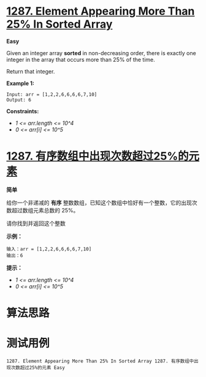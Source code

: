 # [1287. Element Appearing More Than 25% In Sorted Array][enTitle]

**Easy**

Given an integer array **sorted**  in non-decreasing order, there is exactly one integer in the array that occurs more than 25% of the time.

Return that integer.



**Example 1:** 

```
Input: arr = [1,2,2,6,6,6,6,7,10]
Output: 6

```



**Constraints:** 

-  *1 <= arr.length <= 10^4*  
-  *0 <= arr[i] <= 10^5* 


# [1287. 有序数组中出现次数超过25%的元素][cnTitle]

**简单**

给你一个非递减的 **有序** 整数数组，已知这个数组中恰好有一个整数，它的出现次数超过数组元素总数的 25%。

请你找到并返回这个整数



**示例：** 

```
输入：arr = [1,2,2,6,6,6,6,7,10]
输出：6

```



**提示：** 

-  *1 <= arr.length <= 10^4*  
-  *0 <= arr[i] <= 10^5* 




# 算法思路

# 测试用例
```
1287. Element Appearing More Than 25% In Sorted Array 1287. 有序数组中出现次数超过25%的元素 Easy
```

[enTitle]: https://leetcode.com/problems/element-appearing-more-than-25-in-sorted-array/
[cnTitle]: https://leetcode-cn.com/problems/element-appearing-more-than-25-in-sorted-array/
